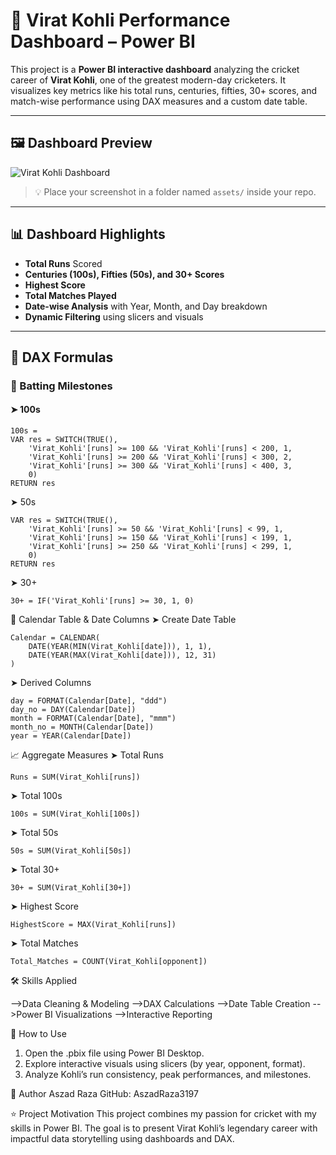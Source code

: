 # 🏏 Virat Kohli Performance Dashboard – Power BI

This project is a **Power BI interactive dashboard** analyzing the cricket career of **Virat Kohli**, one of the greatest modern-day cricketers. It visualizes key metrics like his total runs, centuries, fifties, 30+ scores, and match-wise performance using DAX measures and a custom date table.

---

## 🖼️ Dashboard Preview

![Virat Kohli Dashboard](assets/dashboard_preview.png)

> 💡 Place your screenshot in a folder named `assets/` inside your repo.

---

## 📊 Dashboard Highlights

- **Total Runs** Scored
- **Centuries (100s), Fifties (50s), and 30+ Scores**
- **Highest Score**
- **Total Matches Played**
- **Date-wise Analysis** with Year, Month, and Day breakdown
- **Dynamic Filtering** using slicers and visuals

---

## 🧠 DAX Formulas

### 🎯 Batting Milestones

#### ➤ 100s
```dax
100s = 
VAR res = SWITCH(TRUE(),
    'Virat_Kohli'[runs] >= 100 && 'Virat_Kohli'[runs] < 200, 1,
    'Virat_Kohli'[runs] >= 200 && 'Virat_Kohli'[runs] < 300, 2,
    'Virat_Kohli'[runs] >= 300 && 'Virat_Kohli'[runs] < 400, 3,
    0)
RETURN res
```
➤ 50s
```50s = 
VAR res = SWITCH(TRUE(),
    'Virat_Kohli'[runs] >= 50 && 'Virat_Kohli'[runs] < 99, 1,
    'Virat_Kohli'[runs] >= 150 && 'Virat_Kohli'[runs] < 199, 1,
    'Virat_Kohli'[runs] >= 250 && 'Virat_Kohli'[runs] < 299, 1,
    0)
RETURN res
```

➤ 30+
```
30+ = IF('Virat_Kohli'[runs] >= 30, 1, 0)
```

📅 Calendar Table & Date Columns
➤ Create Date Table
```
Calendar = CALENDAR(
    DATE(YEAR(MIN(Virat_Kohli[date])), 1, 1),
    DATE(YEAR(MAX(Virat_Kohli[date])), 12, 31)
)
```
➤ Derived Columns
```
day = FORMAT(Calendar[Date], "ddd")
day_no = DAY(Calendar[Date])
month = FORMAT(Calendar[Date], "mmm")
month_no = MONTH(Calendar[Date])
year = YEAR(Calendar[Date])
```
📈 Aggregate Measures
➤ Total Runs
```
Runs = SUM(Virat_Kohli[runs])
```
➤ Total 100s
```
100s = SUM(Virat_Kohli[100s])
```
➤ Total 50s
```
50s = SUM(Virat_Kohli[50s])
```
➤ Total 30+
```
30+ = SUM(Virat_Kohli[30+])
```
➤ Highest Score
```
HighestScore = MAX(Virat_Kohli[runs])
```
➤ Total Matches
```
Total_Matches = COUNT(Virat_Kohli[opponent])
```

🛠️ Skills Applied

-->Data Cleaning & Modeling
-->DAX Calculations
-->Date Table Creation
-->Power BI Visualizations
-->Interactive Reporting

🚀 How to Use
1. Open the .pbix file using Power BI Desktop.
2. Explore interactive visuals using slicers (by year, opponent, format).
3. Analyze Kohli’s run consistency, peak performances, and milestones.

📌 Author
Aszad Raza
GitHub: AszadRaza3197

⭐ Project Motivation
This project combines my passion for cricket with my skills in Power BI. The goal is to present Virat Kohli’s legendary career with impactful data storytelling using dashboards and DAX.
